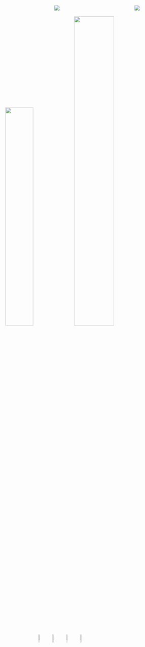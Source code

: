 <div align="center">

<img align="right" src="https://visitor-badge.laobi.icu/badge?page_id=salesp07.salesp07" />

<h1 align="center">
    <img src="https://readme-typing-svg.herokuapp.com/demo/?size=22&color=1EFF1B&background=000000&center=true&vCenter=true&lines=Hi+There%2C+I'm+Nicolly+Beatryz%2C;a+software+developer+from+Brazil" />
</h1>



<img width="42%" src="https://github-readme-stats.vercel.app/api?username=Nicolly20032003&show_icons=true&theme=radical&title_color=ff61ef&icon_color=00ffe5&text_color=ffffff&bg_color=0d1117&hide=prs" />
<img width="50%" src="https://github-readme-stats.vercel.app/api/top-langs/?username=Nicolly20032003&layout=compact&theme=radical&title_color=00ffe5&text_color=ffffff&bg_color=0d1117" />
<img width="8%"  src="https://cdn.jsdelivr.net/gh/devicons/devicon@latest/icons/javascript/javascript-original.svg" />
<img width="8%"  src="https://cdn.jsdelivr.net/gh/devicons/devicon@latest/icons/html5/html5-original.svg" />
<img width="8%"  src="https://cdn.jsdelivr.net/gh/devicons/devicon@latest/icons/css3/css3-original.svg" />
<img width="8%"  src="https://cdn.jsdelivr.net/gh/devicons/devicon@latest/icons/java/java-original.svg" />

</div>
          
